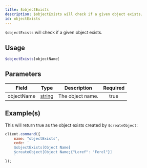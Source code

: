 ```yaml
---
title: $objectExists
description: $objectExists will check if a given object exists.
id: objectExists
---
```


`$objectExists` will check if a given object exists.

## Usage

```php
$objectExists[objectName]
```

## Parameters

| Field      | Type                                                                                              | Description      | Required |
| ---------- | ------------------------------------------------------------------------------------------------- | ---------------- | :------: |
| objectName | [string](https://developer.mozilla.org/en-US/docs/Web/JavaScript/Reference/Global_Objects/String) | The object name. |   true   |

## Example(s)

This will return true as the object exists created by `$createObject`:

```javascript
client.command({
    name: "objectExists",
    code: `
    $objectExists[Object Name]
    $createObject[Object Name;{"Leref": "Ferel"}]
    `
});
```
